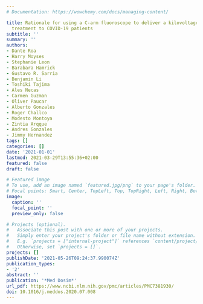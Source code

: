 ```yaml
---
# Documentation: https://wowchemy.com/docs/managing-content/

title: Rationale for using a C-arm fluoroscope to deliver a kilovoltage radiotherapy
  treatment to COVID-19 patients
subtitle: ''
summary: ''
authors:
- Dante Roa
- Harry Moyses
- Stephanie Leon
- Barabara Hamrick
- Gustavo R. Sarria
- Benjamin Li
- Toshiki Tajima
- Ales Necas
- Carmen Guzman
- Oliver Paucar
- Alberto Gonzales
- Roger Challco
- Modesto Montoya
- Zintia Arqque
- Andres Gonzales
- Jimmy Hernandez
tags: []
categories: []
date: '2021-01-01'
lastmod: 2021-03-29T13:55:36+02:00
featured: false
draft: false

# Featured image
# To use, add an image named `featured.jpg/png` to your page's folder.
# Focal points: Smart, Center, TopLeft, Top, TopRight, Left, Right, BottomLeft, Bottom, BottomRight.
image:
  caption: ''
  focal_point: ''
  preview_only: false

# Projects (optional).
#   Associate this post with one or more of your projects.
#   Simply enter your project's folder or file name without extension.
#   E.g. `projects = ["internal-project"]` references `content/project/deep-learning/index.md`.
#   Otherwise, set `projects = []`.
projects: []
publishDate: '2021-05-26T09:24:37.990074Z'
publication_types:
- '2'
abstract: ''
publication: '*Med Dosim*'
url_pdf: https://www.ncbi.nlm.nih.gov/pmc/articles/PMC7381930/
doi: 10.1016/j.meddos.2020.07.008
---
```

